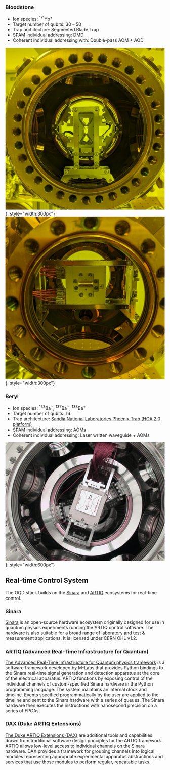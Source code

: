 
### Bloodstone
* Ion species: <sup>171</sup>Yb<sup>+</sup>
* Target number of qubits: 30 – 50
* Trap architecture: Segmented Blade Trap
* SPAM individual addressing: DMD
* Coherent individual addressing with: Double-pass AOM + AOD

![Bloodstone - Vacuum Chamber & Trap 1](./img/bloodstone-trap1.png){: style="width:300px"}
![Bloodstone - Vacuum Chamber & Trap 2](./img/bloodstone-trap2.png){: style="width:300px"}

### Beryl
* Ion species: <sup>133</sup>Ba<sup>+</sup>, <sup>137</sup>Ba<sup>+</sup>, <sup>138</sup>Ba<sup>+</sup>
* Target number of qubits: 16
* Trap architecture: [Sandia National Laboratories Phoenix Trap (HOA 2.0 platform)](https://arxiv.org/abs/2009.02398)
* SPAM individual addressing: AOMs
* Coherent individual addressing: Laser written waveguide + AOMs

![Beryl - Vacuum Chamber & Trap](./img/beryl-trap.png){: style="width:600px"}

## Real-time Control System
The OQD stack builds on the [Sinara](https://m-labs.hk/experiment-control/sinara-core/) and [ARTIQ](https://m-labs.hk/artiq/) ecosystems for real-time control.

### Sinara
[Sinara](https://sinara-hw.github.io/) is an open-source hardware ecosystem originally designed for use in quantum physics experiments running the ARTIQ control software.
The hardware is also suitable for a broad range of laboratory and test & measurement applications.
It is licensed under CERN OHL v1.2.


### ARTIQ (Advanced Real-Time Infrastructure for Quantum)
[The Advanced Real-Time Infrastructure for Quantum physics framework](https://github.com/m-labs/artiq) is a software framework developed by M-Labs that provides Python bindings to the Sinara real-time signal generation and detection apparatus at the core of the electrical apparatus.
ARTIQ functions by exposing control of the individual channels of custom-specified Sinara hardware in the Python programming language.
The system maintains an internal clock and timeline.
Events specified programmatically by the user are applied to the timeline and sent to the Sinara hardware with a series of queues.
The Sinara hardware then executes the instructions with nanosecond precision on a series of FPGAs.

### DAX (Duke ARTIQ Extensions)
[The Duke ARTIQ Extensions (DAX)](https://gitlab.com/duke-artiq/dax) are additional tools and capabilities drawn from traditional software design principles for the ARTIQ framework.
ARTIQ allows low-level access to individual channels on the Sinara hardware.
DAX provides a framework for grouping channels into logical modules representing appropriate experimental apparatus abstractions and services that use those modules to perform regular, repeatable tasks.
